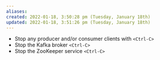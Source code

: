 ```yaml
---
aliases: 
created: 2022-01-18, 3:50:28 pm (Tuesday, January 18th)
updated: 2022-01-18, 3:51:26 pm (Tuesday, January 18th)
---
```

- Stop any producer and/or consumer clients with `<Ctrl-C>`
- Stop the Kafka broker `<Ctrl-C>`
- Stop the ZooKeeper service `<Ctrl-C>`